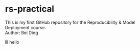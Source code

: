 # rs-practical
This is my first GitHub repository for the Reproducibility & Model Deployment course.  
Author: Bei Ding

lil
hello
